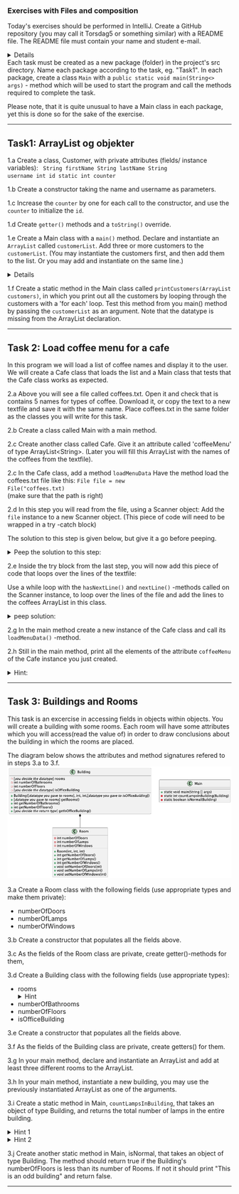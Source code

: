 ### Exercises with Files and composition
Today's exercises should be performed in IntelliJ. Create a GitHub repository (you may call it Torsdag5 or something similar) with a README file. The README file must contain your name and student e-mail.
<details>In IntelliJ, choose New Project from Version Control, to open the repository.</details>
Each task must be created as a new package (folder) in the project's src directory. Name each package according to the task, eg. "Task1". In each package, create a class <code>Main</code> with a <code>public static void main(String<> args)</code> - method which will be used to start the program and call the methods required to complete the task.

Please note, that it is quite unusual to have a Main class in each package, yet this is done so for the sake of the exercise.

---
## Task1: ArrayList og objekter
1.a Create a class, Customer, with private attributes (fields/ instance variables): 
<code>
String firstName
String lastName
String username
int id
static int counter
</code>

1.b Create a constructor taking the name and username as parameters.

1.c Increase the <code>counter</code> by one for each call to the constructor, and use the <code>counter</code> to initialize the <code>id</code>.

1.d Create <code>getter()</code> methods and a <code>toString()</code> override.

1.e Create a Main class with a <code>main()</code> method. Declare and instantiate an <code>ArrayList</code> called <code>customerList</code>. Add three or more customers to the <code>customerList</code>.
(You may instantiate the customers first, and then add them to the list. Or you may add and instantiate on the same line.)
<details> <code>
  
Customer c1 = new Customer("fornavn", "efternavn", "brugernavn");
customerList.add(c1);
</code>

OR

<code>customerList.add(new Customer("fornavn", "efternavn", "brugernavn"));</code>
</details>

1.f Create a static method in the Main class called <code>printCustomers(ArrayList customers)</code>, in which you print out all the customers by looping through the customers with a 'for each' loop. Test this method from you main() method by passing the <code>customerList</code> as an argument. Note that the datatype is missing from the ArrayList declaration.

---
## Task 2: Load coffee menu for a cafe
In this program we will load a list of coffee names and display it to the user. We will create a Cafe class that loads the list and a Main class that tests that the Cafe class works as expected.

2.a Above you will see a file called coffees.txt. Open it and check that is contains 5 names for types of coffee. Download it, or copy the text to a new textfile and save it with the same name. Place coffees.txt in the same folder as the classes you will write for this task.

2.b Create a class called Main with a main method. 

2.c Create another class called Cafe. Give it an attribute called 'coffeeMenu' of type ArrayList\<String\>. 
(Later you will fill this ArrayList with the names of the coffees from the textfile).

2.c In the Cafe class, add a method <code>loadMenuData</code> 
Have the method load the coffees.txt file like this:
<code>File file = new File("coffees.txt) </code>  
(make sure that the path is right)

2.d In this step you will read from the file, using a Scanner object: Add the <code>file</code> instance to a new Scanner object. (This piece of code will need to be wrapped in a try -catch block)

The solution to this step is given below, but give it a go before peeping.
<details>
  <summary> Peep the solution to this step:
  </summary>
  <code>
  try {
       Scanner scan = new Scanner(file); 
     }catch(FileNotFoundException e){
        System.out.println("File not found. Check path and filename");  
      }
</code>
Remember to import <code>java.util.Scanner</code> and <code>java.io.FileNotFoundException</code>
</details>


2.e Inside the try block from the last step, you will now add this piece of code that loops over the lines of the textfile:


Use a while loop with the <code>hasNextLine()</code> and <code>nextLine()</code> -methods called on the Scanner instance, to loop over the lines of the file and add the lines to the coffees ArrayList in this class.
<details>
  <summary> peep solution:
  </summary>
<code>

  while(scan.hasNextLine()){

        coffeeMenu.add(scan.nextLine());

  }

</code>      
</details>

2.g In the main method create a new instance of the Cafe class and call its <code>loadMenuData()</code> -method.

2.h Still in the main method, print all the elements of the  attribute <code>coffeeMenu</code> of the Cafe instance you just created.
<details>
  <summary> Hint:</summary>
  you can use a loop, and in the body of the loop use the <code>get()</code> method of ArrayList, to get hold of the item before printing it.
</details>



---
## Task 3: Buildings and Rooms
This task is an excercise in accessing fields in objects within objects. You will create a building with some rooms. Each room will have some attributes which you will access(read the value of) in order to draw conclusions about the building in which the rooms are placed.

The diagram below shows the attributes and method signatures refered to in steps 3.a to 3.f.
![class diagram](https://github.com/Dat1Cphbusiness/Torsdagsopgaver-5---Files-and-Composition/blob/main/doc/classdiagram.png)

3.a Create a Room class with the following fields (use appropriate types and make them private): 
- numberOfDoors
- numberOfLamps
- numberOfWindows

3.b Create a constructor that populates all the fields above.

3.c As the fields of the Room class are private, create getter()-methods for them, 

3.d Create a Building class with the following fields (use appropriate types):
- rooms 
   <details>
        <summary>
          Hint  
        </summary>
        This should be a datatype that can hold multiple objects of type Room, fx. an ArrayList.
    </details>
- numberOfBathrooms
- numberOfFloors
- isOfficeBuilding

3.e Create a constructor that populates all the fields above. 

3.f As the fields of the Building class are private, create getters() for them.
    
3.g In your main method, declare and instantiate an ArrayList and add at least three different rooms to the ArrayList. 

3.h In your main method, instantiate a new building, you may use the previously instantiated ArrayList as one of the arguments.

3.i Create a static method in Main, <code>countLampsInBuilding</code>, that takes an object of type Building, and returns the total number of lamps in the entire building.
<details>
	<summary>
	   Hint 1
	</summary>
	 Consider the return type of the method.
	 
	 You will need to have a loop in the body of the method that looks at each room in the building to add the number of laps in each room.
</details>
<details>
	<summary>
	   Hint 2
	</summary>
	You will need an <code>int counter</code> variable, initialized outside the loop. 
	
	You can get the roomslist by using the method <code>getRooms()</code> on the building parameter.
	 
	You can get the numberOfLamps from the room by using the <code>getNumberOfLamps()</code> method on the room variable inside the loop.
</details>

3.j Create another static method in Main, isNormal, that takes an object of type Building. The method should return true if the Building's numberOfFloors is less than its number of Rooms. If not it should print "This is an odd building" and return false.

---
